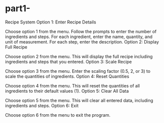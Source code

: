 # part1-
Recipe System
Option 1: Enter Recipe Details

Choose option 1 from the menu.
Follow the prompts to enter the number of ingredients and steps.
For each ingredient, enter the name, quantity, and unit of measurement.
For each step, enter the description.
Option 2: Display Full Recipe

Choose option 2 from the menu.
This will display the full recipe including ingredients and steps that you entered.
Option 3: Scale Recipe

Choose option 3 from the menu.
Enter the scaling factor (0.5, 2, or 3) to scale the quantities of ingredients.
Option 4: Reset Quantities

Choose option 4 from the menu.
This will reset the quantities of all ingredients to their default values (1).
Option 5: Clear All Data

Choose option 5 from the menu.
This will clear all entered data, including ingredients and steps.
Option 6: Exit

Choose option 6 from the menu to exit the program.
